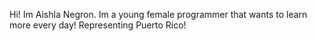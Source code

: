 Hi! Im Aishla Negron.
Im a young female programmer that wants to learn more every day!
Representing Puerto Rico!
